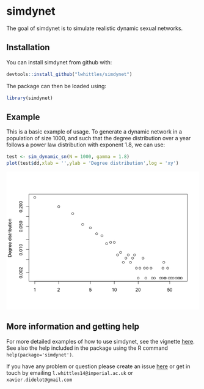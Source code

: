 
<!-- README.md is generated from README.Rmd. Please edit that file -->

# simdynet

The goal of simdynet is to simulate realistic dynamic sexual networks.

## Installation

You can install simdynet from github with:

``` r
devtools::install_github("lwhittles/simdynet")
```

The package can then be loaded using:

``` r
library(simdynet)
```

## Example

This is a basic example of usage. To generate a dynamic network in a
population of size 1000, and such that the degree distribution over a
year follows a power law distribution with exponent 1.8, we can use:

``` r
test <- sim_dynamic_sn(N = 1000, gamma = 1.8)
plot(test$dd,xlab = '',ylab = 'Degree distribution',log = 'xy')
```

![](figures/README-unnamed-chunk-3-1.png)<!-- -->

## More information and getting help

For more detailed examples of how to use simdynet, see the vignette
[here](https://github.com/lwhittles/simdynet/tree/master/vignettes). See
also the help included in the package using the R command
`help(package='simdynet')`.

If you have any problem or question please create an issue
[here](https://github.com/lwhittles/simdynet/issues) or get in touch by
emailing `l.whittles14@imperial.ac.uk` or `xavier.didelot@gmail.com`
